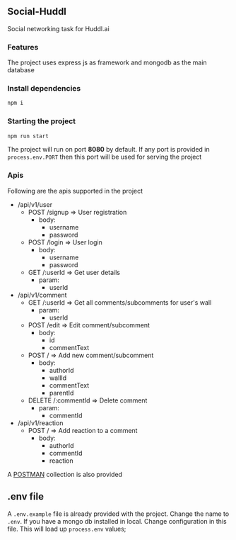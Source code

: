 ## Social-Huddl

Social networking task for Huddl.ai

### Features
The project uses express js as framework and mongodb as the main database

### Install dependencies
```bash
npm i
```

### Starting the project
```bash
npm run start
```
The project will run on port **8080** by default. If any port is provided in `process.env.PORT` then this port will be used for serving the project

### Apis
Following are the apis supported in the project
- /api/v1/user
  - POST /signup    => User registration
    - body:
      - username
      - password
  - POST /login     => User login
    - body:
      - username
      - password
  - GET /:userId   => Get user details
    - param:
      - userId
- /api/v1/comment
  - GET /:userId    => Get all comments/subcomments for user's wall
    - param:
      - userId
  - POST /edit      => Edit comment/subcomment
    - body:
      - id
      - commentText
  - POST /          => Add new comment/subcomment
    - body:
      - authorId
      - wallId
      - commentText
      - parentId
  - DELETE /:commentId  => Delete comment
    - param:
      - commentId
- /api/v1/reaction
  - POST /          => Add reaction to a comment
    - body:
      - authorId
      - commentId
      - reaction

A [POSTMAN](postman/social-huddl.postman_collection.json) collection is also provided


## .env file
A `.env.example` file is already provided with the project. Change the name to `.env`.
If you have a mongo db installed in local.
Change configuration in this file. This will load up `process.env`  values;